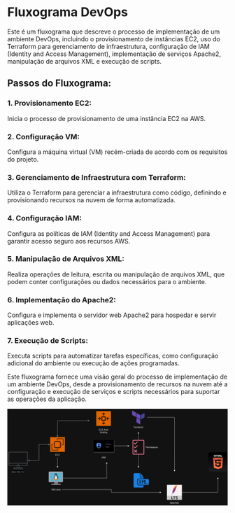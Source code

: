 <h1>Fluxograma DevOps</h1>
    <p>Este é um fluxograma que descreve o processo de implementação de um ambiente DevOps, incluindo o provisionamento de instâncias EC2, uso do Terraform para gerenciamento de infraestrutura, configuração de IAM (Identity and Access Management), implementação de serviços Apache2, manipulação de arquivos XML e execução de scripts.</p>

   <h2>Passos do Fluxograma:</h2>
    <div class="step">
       <h3>1. Provisionamento EC2:</h3>
        <p>Inicia o processo de provisionamento de uma instância EC2 na AWS.</p>
    </div>

  <div class="step">
        <h3>2. Configuração VM:</h3>
        <p>Configura a máquina virtual (VM) recém-criada de acordo com os requisitos do projeto.</p>
    </div>

  <div class="step">
        <h3>3. Gerenciamento de Infraestrutura com Terraform:</h3>
        <p>Utiliza o Terraform para gerenciar a infraestrutura como código, definindo e provisionando recursos na nuvem de forma automatizada.</p>
    </div>

   <div class="step">
        <h3>4. Configuração IAM:</h3>
        <p>Configura as políticas de IAM (Identity and Access Management) para garantir acesso seguro aos recursos AWS.</p>
    </div>
    <div class="step">
        <h3>5. Manipulação de Arquivos XML:</h3>
        <p>Realiza operações de leitura, escrita ou manipulação de arquivos XML, que podem conter configurações ou dados necessários para o ambiente.</p>
    </div>

  <div class="step">
        <h3>6. Implementação do Apache2:</h3>
        <p>Configura e implementa o servidor web Apache2 para hospedar e servir aplicações web.</p>
    </div>

   <div class="step">
        <h3>7. Execução de Scripts:</h3>
        <p>Executa scripts para automatizar tarefas específicas, como configuração adicional do ambiente ou execução de ações programadas.</p>
    </div>

   <p>Este fluxograma fornece uma visão geral do processo de implementação de um ambiente DevOps, desde a provisionamento de recursos na nuvem até a configuração e execução de serviços e scripts necessários para suportar as operações da aplicação.</p>
<img src='img.png' alt=''>
